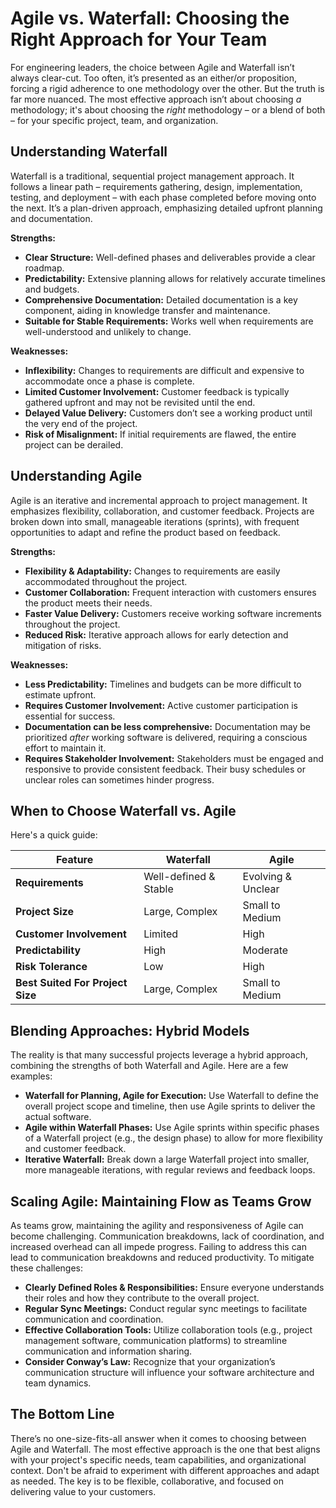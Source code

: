# Agile vs. Waterfall: Choosing the Right Approach for Your Team

For engineering leaders, the choice between Agile and Waterfall isn’t always clear-cut. Too often, it’s presented as an either/or proposition, forcing a rigid adherence to one methodology over the other. But the truth is far more nuanced. The most effective approach isn’t about choosing *a* methodology; it's about choosing the *right* methodology – or a blend of both – for your specific project, team, and organization.

## Understanding Waterfall

Waterfall is a traditional, sequential project management approach.  It follows a linear path – requirements gathering, design, implementation, testing, and deployment – with each phase completed before moving onto the next. It’s a plan-driven approach, emphasizing detailed upfront planning and documentation.

**Strengths:**

*   **Clear Structure:**  Well-defined phases and deliverables provide a clear roadmap.
*   **Predictability:** Extensive planning allows for relatively accurate timelines and budgets.
*   **Comprehensive Documentation:**  Detailed documentation is a key component, aiding in knowledge transfer and maintenance.
*   **Suitable for Stable Requirements:**  Works well when requirements are well-understood and unlikely to change.

**Weaknesses:**

*   **Inflexibility:**  Changes to requirements are difficult and expensive to accommodate once a phase is complete.
*   **Limited Customer Involvement:** Customer feedback is typically gathered upfront and may not be revisited until the end.
*   **Delayed Value Delivery:**  Customers don’t see a working product until the very end of the project.
*   **Risk of Misalignment:** If initial requirements are flawed, the entire project can be derailed.

## Understanding Agile

Agile is an iterative and incremental approach to project management. It emphasizes flexibility, collaboration, and customer feedback.  Projects are broken down into small, manageable iterations (sprints), with frequent opportunities to adapt and refine the product based on feedback.

**Strengths:**

*   **Flexibility & Adaptability:**  Changes to requirements are easily accommodated throughout the project.
*   **Customer Collaboration:**  Frequent interaction with customers ensures the product meets their needs.
*   **Faster Value Delivery:**  Customers receive working software increments throughout the project.
*   **Reduced Risk:**  Iterative approach allows for early detection and mitigation of risks.

**Weaknesses:**

*   **Less Predictability:**  Timelines and budgets can be more difficult to estimate upfront.
*   **Requires Customer Involvement:**  Active customer participation is essential for success.
*   **Documentation can be less comprehensive:** Documentation may be prioritized *after* working software is delivered, requiring a conscious effort to maintain it.
*   **Requires Stakeholder Involvement:**  Stakeholders must be engaged and responsive to provide consistent feedback. Their busy schedules or unclear roles can sometimes hinder progress.



## When to Choose Waterfall vs. Agile

Here's a quick guide:

| Feature           | Waterfall                     | Agile                          |
|-------------------|------------------------------|--------------------------------|
| **Requirements**  | Well-defined & Stable        | Evolving & Unclear            |
| **Project Size** | Large, Complex              | Small to Medium               |
| **Customer Involvement** | Limited                     | High                           |
| **Predictability** | High                         | Moderate                       |
| **Risk Tolerance** | Low                          | High                           |
| **Best Suited For Project Size** | Large, Complex | Small to Medium |




## Blending Approaches: Hybrid Models

The reality is that many successful projects leverage a hybrid approach, combining the strengths of both Waterfall and Agile. Here are a few examples:

*   **Waterfall for Planning, Agile for Execution:** Use Waterfall to define the overall project scope and timeline, then use Agile sprints to deliver the actual software.
*   **Agile within Waterfall Phases:**  Use Agile sprints within specific phases of a Waterfall project (e.g., the design phase) to allow for more flexibility and customer feedback.
*   **Iterative Waterfall:** Break down a large Waterfall project into smaller, more manageable iterations, with regular reviews and feedback loops.



## Scaling Agile: Maintaining Flow as Teams Grow

As teams grow, maintaining the agility and responsiveness of Agile can become challenging. Communication breakdowns, lack of coordination, and increased overhead can all impede progress.  Failing to address this can lead to communication breakdowns and reduced productivity. To mitigate these challenges:

*   **Clearly Defined Roles & Responsibilities:** Ensure everyone understands their roles and how they contribute to the overall project.
*   **Regular Sync Meetings:**  Conduct regular sync meetings to facilitate communication and coordination.
*   **Effective Collaboration Tools:**  Utilize collaboration tools (e.g., project management software, communication platforms) to streamline communication and information sharing.
*   **Consider Conway’s Law:**  Recognize that your organization’s communication structure will influence your software architecture and team dynamics.

## The Bottom Line

There’s no one-size-fits-all answer when it comes to choosing between Agile and Waterfall. The most effective approach is the one that best aligns with your project's specific needs, team capabilities, and organizational context. Don't be afraid to experiment with different approaches and adapt as needed. The key is to be flexible, collaborative, and focused on delivering value to your customers.
